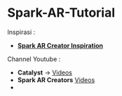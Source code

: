 # Spark-AR-Tutorial

Inspirasi :
- **[Spark AR Creator Inspiration](https://www.youtube.com/playlist?list=PLb0IAmt7-GS23uF0mQ0T2pDSVnmpSRmmf)**

Channel Youtube : 
- **Catalyst** -> [Videos](https://www.youtube.com/channel/UC3zmATtNhDuYOketH1zF5sw/videos)
- **Spark AR Creators** [Videos](youtube.com/playlist?list=PLk-TnRMdB7HBJG3qtcA1bayzoYW_eqLKx)
- 
